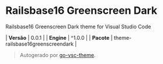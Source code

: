 # Railsbase16 Greenscreen Dark

Railsbase16 Greenscreen Dark theme for Visual Studio Code

| **Versão** | 0.0.1 |
| **Engine** | ^1.0.0 |
| **Pacote** | theme-railsbase16greenscreendark |

> Autogerado por [go-vsc-theme](https://github.com/natalbu/go-vsc-theme).
